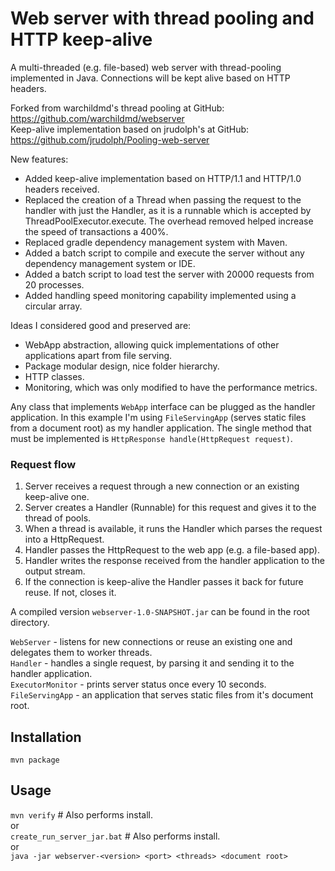 # Web server with thread pooling and HTTP keep-alive
A multi-threaded (e.g. file-based) web server with thread-pooling
implemented in Java. Connections will be kept alive based on HTTP headers. 

Forked from warchildmd's thread pooling at GitHub:
https://github.com/warchildmd/webserver <br/>
Keep-alive implementation based on jrudolph's at GitHub:
https://github.com/jrudolph/Pooling-web-server

New features:
- Added keep-alive implementation based on HTTP/1.1 and HTTP/1.0 headers received.
- Replaced the creation of a Thread when passing the request to the handler with just the Handler, as it is a runnable which is accepted by ThreadPoolExecutor.execute. The overhead removed helped increase the speed of transactions a 400%.
- Replaced gradle dependency management system with Maven.
- Added a batch script to compile and execute the server without any dependency management system or IDE.
- Added a batch script to load test the server with 20000 requests from 20 processes.
- Added handling speed monitoring capability implemented using a circular array.

Ideas I considered good and preserved are:
- WebApp abstraction, allowing quick implementations of other applications apart from file serving.
- Package modular design, nice folder hierarchy.
- HTTP classes.
- Monitoring, which was only modified to have the performance metrics.

Any class that implements `WebApp` interface can be plugged as the handler application. In this example
I'm using `FileServingApp` (serves static files from a document root) as my handler application. The single method
that must be implemented is `HttpResponse handle(HttpRequest request)`.

### Request flow
1. Server receives a request through a new connection or an existing keep-alive one.
2. Server creates a Handler (Runnable) for this request and gives it to the thread of pools.
2. When a thread is available, it runs the Handler which parses the request into a HttpRequest.
3. Handler passes the HttpRequest to the web app (e.g. a file-based app).
4. Handler writes the response received from the handler application to the output stream.
5. If the connection is keep-alive the Handler passes it back for future reuse. If not, closes it.

A compiled version `webserver-1.0-SNAPSHOT.jar` can be found in the root directory.
 
`WebServer` - listens for new connections or reuse an existing one and delegates them to worker threads. <br/>
`Handler` - handles a single request, by parsing it and sending it to the handler application. <br/>
`ExecutorMonitor` - prints server status once every 10 seconds. <br/>
`FileServingApp` - an application that serves static files from it's document root.          

## Installation
`mvn package`

## Usage
`mvn verify` # Also performs install. <br />
or <br />
`create_run_server_jar.bat` # Also performs install. <br />
or <br />
`java -jar webserver-<version> <port> <threads> <document root>`
